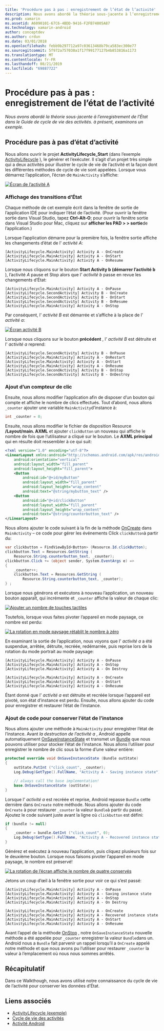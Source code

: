 ```yaml
---
title: 'Procédure pas à pas : enregistrement de l’état de l’activité'
description: Nous avons abordé la théorie sous-jacente à l’enregistrement de l’État dans le Guide de cycle de vie des activités. à présent, examinons un exemple.
ms.prod: xamarin
ms.assetid: A6090101-67C6-4BDD-9416-F2FB74805A87
ms.technology: xamarin-android
author: conceptdev
ms.author: crdun
ms.date: 03/01/2018
ms.openlocfilehash: febb9b297712a97c03613468b79ca583ec300e77
ms.sourcegitcommit: 5f972a757030a1f17f99177127b4b853816a1173
ms.translationtype: MT
ms.contentlocale: fr-FR
ms.lasthandoff: 08/21/2019
ms.locfileid: "69887722"
---
```

# <a name="walkthrough---saving-the-activity-state"></a>Procédure pas à pas : enregistrement de l’état de l’activité

_Nous avons abordé la théorie sous-jacente à l’enregistrement de l’État dans le Guide de cycle de vie des activités. à présent, examinons un exemple._

## <a name="activity-state-walkthrough"></a>Procédure pas à pas d’état d’activité

Nous allons ouvrir le projet **ActivityLifecycle_Start** (dans l’exemple [ActivityLifecycle](https://docs.microsoft.com/samples/xamarin/monodroid-samples/activitylifecycle) ), le générer et l’exécuter. Il s’agit d’un projet très simple qui a deux activités pour illustrer le cycle de vie de l’activité et la façon dont les différentes méthodes de cycle de vie sont appelées. Lorsque vous démarrez l’application, l’écran de `MainActivity` s’affiche:

[![Écran de l’activité A](saving-state-images/01-activity-a-sml.png)](saving-state-images/01-activity-a.png#lightbox)

### <a name="viewing-state-transitions"></a>Affichage des transitions d’État

Chaque méthode de cet exemple écrit dans la fenêtre de sortie de l’application IDE pour indiquer l’état de l’activité. (Pour ouvrir la fenêtre sortie dans Visual Studio, tapez **Ctrl-Alt-O**; pour ouvrir la fenêtre sortie dans Visual Studio pour Mac, cliquez sur **afficher les PAD > > sortie**de l’application.)

Lorsque l’application démarre pour la première fois, la fenêtre sortie affiche les changements d’état de l' *activité A*: 

```shell
[ActivityLifecycle.MainActivity] Activity A - OnCreate
[ActivityLifecycle.MainActivity] Activity A - OnStart
[ActivityLifecycle.MainActivity] Activity A - OnResume
```

Lorsque nous cliquons sur le bouton **Start Activity b (démarrer l’activité b** ), l’activité *A* pause et Stop alors que l' *activité b* passe en revue les changements d’État: 

```shell
[ActivityLifecycle.MainActivity] Activity A - OnPause
[ActivityLifecycle.SecondActivity] Activity B - OnCreate
[ActivityLifecycle.SecondActivity] Activity B - OnStart
[ActivityLifecycle.SecondActivity] Activity B - OnResume
[ActivityLifecycle.MainActivity] Activity A - OnStop
```

Par conséquent, l' *activité B* est démarrée et s’affiche à la place de l' *activité a*: 

[![Écran activité B](saving-state-images/02-activity-b-sml.png)](saving-state-images/02-activity-b.png#lightbox)

Lorsque nous cliquons sur le bouton **précédent** , l' *activité B* est détruite et l' *activité a* reprend: 

```shell
[ActivityLifecycle.SecondActivity] Activity B - OnPause
[ActivityLifecycle.MainActivity] Activity A - OnRestart
[ActivityLifecycle.MainActivity] Activity A - OnStart
[ActivityLifecycle.MainActivity] Activity A - OnResume
[ActivityLifecycle.SecondActivity] Activity B - OnStop
[ActivityLifecycle.SecondActivity] Activity B - OnDestroy
```

### <a name="adding-a-click-counter"></a>Ajout d’un compteur de clic

Ensuite, nous allons modifier l’application afin de disposer d’un bouton qui compte et affiche le nombre de clics effectués. Tout d’abord, nous allons `_counter` ajouter une variable `MainActivity`d’instance à:

```csharp
int _counter = 0;
```

Ensuite, nous allons modifier le fichier de disposition Resource **/Layout/main. AXML** et ajouter `clickButton` un nouveau qui affiche le nombre de fois que l’utilisateur a cliqué sur le bouton. Le **AXML principal** qui en résulte doit ressembler à ce qui suit: 

```xml
<?xml version="1.0" encoding="utf-8"?>
<LinearLayout xmlns:android="http://schemas.android.com/apk/res/android"
    android:orientation="vertical"
    android:layout_width="fill_parent"
    android:layout_height="fill_parent">
    <Button
        android:id="@+id/myButton"
        android:layout_width="fill_parent"
        android:layout_height="wrap_content"
        android:text="@string/mybutton_text" />
    <Button
        android:id="@+id/clickButton"
        android:layout_width="fill_parent"
        android:layout_height="wrap_content"
        android:text="@string/counterbutton_text" />
</LinearLayout>
```

Nous allons ajouter le code suivant à la fin de la méthode [OnCreate](xref:Android.App.Activity.OnCreate*) dans `MainActivity` &ndash; ce code pour gérer les événements Click `clickButton`à partir du:

```csharp
var clickbutton = FindViewById<Button> (Resource.Id.clickButton);
clickbutton.Text = Resources.GetString (
    Resource.String.counterbutton_text, _counter);
clickbutton.Click += (object sender, System.EventArgs e) =>
{
    _counter++;
    clickbutton.Text = Resources.GetString (
        Resource.String.counterbutton_text, _counter);
} ;
```

Lorsque nous générons et exécutons à nouveau l’application, un nouveau bouton apparaît, qui incrémente et `_counter` affiche la valeur de chaque clic:

[![Ajouter un nombre de touches tactiles](saving-state-images/03-touched-sml.png)](saving-state-images/03-touched.png#lightbox)

Toutefois, lorsque vous faites pivoter l’appareil en mode paysage, ce nombre est perdu:

[![La rotation en mode paysage rétablit le nombre à zéro](saving-state-images/05-rotate-nosave-sml.png)](saving-state-images/05-rotate-nosave.png#lightbox)

En examinant la sortie de l’application, nous voyons que l' *activité a* a été suspendue, arrêtée, détruite, recréée, redémarrée, puis reprise lors de la rotation du mode portrait au mode paysage: 

```shell
[ActivityLifecycle.MainActivity] Activity A - OnPause
[ActivityLifecycle.MainActivity] Activity A - OnStop
[ActivityLifecycle.MainActivity] Activity A - On Destroy

[ActivityLifecycle.MainActivity] Activity A - OnCreate
[ActivityLifecycle.MainActivity] Activity A - OnStart
[ActivityLifecycle.MainActivity] Activity A - OnResume
```

Étant donné que l' *activité a* est détruite et recréée lorsque l’appareil est pivoté, son état d’instance est perdu. Ensuite, nous allons ajouter du code pour enregistrer et restaurer l’état de l’instance.

### <a name="adding-code-to-preserve-instance-state"></a>Ajout de code pour conserver l’état de l’instance

Nous allons ajouter une méthode à `MainActivity` pour enregistrer l’état de l’instance. Avant *la destruction de l’activité a* , Android appelle automatiquement [OnSaveInstanceState](xref:Android.App.Activity.OnSaveInstanceState*) et transmet un [Bundle](xref:Android.OS.Bundle) que nous pouvons utiliser pour stocker l’état de l’instance. Nous allons l’utiliser pour enregistrer le nombre de clic sous la forme d’une valeur entière:

```csharp
protected override void OnSaveInstanceState (Bundle outState)
{
    outState.PutInt ("click_count", _counter);
    Log.Debug(GetType().FullName, "Activity A - Saving instance state");

    // always call the base implementation!
    base.OnSaveInstanceState (outState);    
}
```

Lorsque l' *activité a* est recréée et reprise, Android repasse `Bundle` cette dernière dans `OnCreate` notre méthode. Nous allons ajouter du code `OnCreate` à pour restaurer `_counter` la valeur `Bundle`à partir du passé. Ajoutez le code suivant juste avant la ligne où `clickbutton` est défini: 

```csharp
if (bundle != null)
{
    _counter = bundle.GetInt ("click_count", 0);
    Log.Debug(GetType().FullName, "Activity A - Recovered instance state");
}
```

Générez et exécutez à nouveau l’application, puis cliquez plusieurs fois sur le deuxième bouton. Lorsque nous faisons pivoter l’appareil en mode paysage, le nombre est préservé!

[![La rotation de l’écran affiche le nombre de quatre conservés](saving-state-images/06-rotate-save-sml.png)](saving-state-images/06-rotate-save.png#lightbox)

Jetons un coup d’œil à la fenêtre sortie pour voir ce qui s’est passé:

```shell
[ActivityLifecycle.MainActivity] Activity A - OnPause
[ActivityLifecycle.MainActivity] Activity A - Saving instance state
[ActivityLifecycle.MainActivity] Activity A - OnStop
[ActivityLifecycle.MainActivity] Activity A - On Destroy

[ActivityLifecycle.MainActivity] Activity A - OnCreate
[ActivityLifecycle.MainActivity] Activity A - Recovered instance state
[ActivityLifecycle.MainActivity] Activity A - OnStart
[ActivityLifecycle.MainActivity] Activity A - OnResume
```

Avant l’appel de la méthode [OnStop](xref:Android.App.Activity.OnStop) , notre `OnSaveInstanceState` nouvelle méthode a été appelée pour `_counter` enregistrer la valeur `Bundle`dans un. Android nous a `Bundle` fait parvenir un rappel lorsqu’il a `OnCreate` appelé notre méthode et que nous avons pu l’utiliser pour restaurer `_counter` la valeur à l’emplacement où nous nous sommes arrêtés.

## <a name="summary"></a>Récapitulatif

Dans ce Walkthough, nous avons utilisé notre connaissance du cycle de vie de l’activité pour conserver les données d’État.

## <a name="related-links"></a>Liens associés

- [ActivityLifecycle (exemple)](https://docs.microsoft.com/samples/xamarin/monodroid-samples/activitylifecycle)
- [Cycle de vie des activités](~/android/app-fundamentals/activity-lifecycle/index.md)
- [Activité Android](xref:Android.App.Activity)

